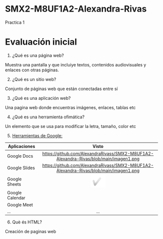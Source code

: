 # SMX2-M8UF1A2-Alexandra-Rivas
Practica 1
# Evaluación inicial
1. ¿Qué es una página web?

Muestra una pantalla y que incluiye textos, contenidos audiovisuales y enlaces con otras páginas.

2. ¿Qué es un sitio web?

Conjunto de páginas web que están conectadas entre sí

3. ¿Qué es una aplicación web?

Una pagina web donde encuentras imágenes, enlaces, tablas etc
 
4. ¿Qué es una herramienta ofimática?

Un elemento que se usa para modificar la letra, tamaño, color etc
 
5. [Herramientas de Google:](https://www.google.com/intl/es-419/chrome/browser-tools/ "Texto opcional")

|Aplicaciones |Visto |
|-------------|:-------------:|
|Google Docs |https://github.com/AlexandraRivass/SMX2-M8UF1A2-Alexandra-Rivas/blob/main/imagen1.png|
|Google Slides |https://github.com/AlexandraRivass/SMX2-M8UF1A2-Alexandra-Rivas/blob/main/imagen1.png|
|Google Sheets |![stcik](https://github.com/AlexandraRivass/SMX2-M8UF1A2-Alexandra-Rivas/blob/main/imagen1.png)|
|Google Calendar ||
|Google Meet ||
|... |...|

6. Què és HTML?

Creación de paginas web

